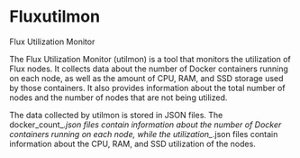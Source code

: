 # Fluxutilmon
Flux Utilization Monitor

The Flux Utilization Monitor (utilmon) is a tool that monitors the utilization of Flux nodes. It collects data about the number of Docker containers running on each node, as well as the amount of CPU, RAM, and SSD storage used by those containers. It also provides information about the total number of nodes and the number of nodes that are not being utilized.

The data collected by utilmon is stored in JSON files. The docker_count_*.json files contain information about the number of Docker containers running on each node, while the utilization_*.json files contain information about the CPU, RAM, and SSD utilization of the nodes.